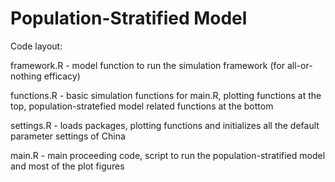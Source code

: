 # Population-Stratified Model

Code layout:

framework.R - model function to run the simulation framework (for all-or-nothing efficacy)

functions.R - basic simulation functions for main.R, plotting functions at the top, population-stratefied model related functions at the bottom  

settings.R - loads packages, plotting functions and initializes all the default parameter settings of China

main.R - main proceeding code, script to run the population-stratified model and most of the plot figures
